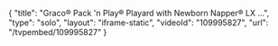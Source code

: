 {
    "title": "Graco&reg; Pack 'n Play&reg; Playard with Newborn Napper&reg; LX &hellip;",
    "type": "solo",
    "layout": "iframe-static",
    "videoId": "109995827",
    "url": "\/tvpembed\/109995827"
}